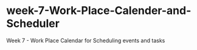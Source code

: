 # week-7-Work-Place-Calender-and-Scheduler
Week 7 - Work Place Calendar for Scheduling events and tasks

